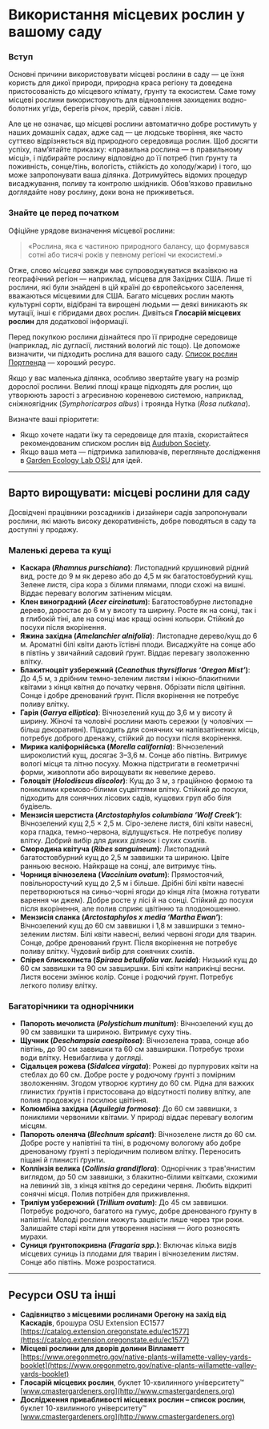 # Використання місцевих рослин у вашому саду

### Вступ

Основні причини використовувати місцеві рослини в саду — це їхня користь для дикої природи, природна краса регіону та доведена пристосованість до місцевого клімату, ґрунту та екосистем. Саме тому місцеві рослини використовують для відновлення захищених водно-болотних угідь, берегів річок, прерій, саван і лісів.

Але це не означає, що місцеві рослини автоматично добре ростимуть у наших домашніх садах, адже сад — це людське творіння, яке часто суттєво відрізняється від природного середовища рослин. Щоб досягти успіху, пам’ятайте приказку: «правильна рослина — в правильному місці», і підбирайте рослину відповідно до її потреб (тип ґрунту та поживність, сонце/тінь, вологість, стійкість до холоду/жари) і того, що може запропонувати ваша ділянка. Дотримуйтесь відомих процедур висаджування, поливу та контролю шкідників. Обов’язково правильно доглядайте нову рослину, доки вона не приживеться.

### Знайте це перед початком

Офіційне урядове визначення місцевої рослини:

> «Рослина, яка є частиною природного балансу, що формувався сотні або тисячі років у певному регіоні чи екосистемі.»

Отже, слово *місцева* завжди має супроводжуватися вказівкою на географічний регіон — наприклад, місцева для Західних США. Лише ті рослини, які були знайдені в цій країні до європейського заселення, вважаються місцевими для США. Багато місцевих рослин мають культурні сорти, відібрані та вирощені людьми — деякі виникають як мутації, інші є гібридами двох рослин. Дивіться **Глосарій місцевих рослин** для додаткової інформації.

Перед покупкою рослини дізнайтеся про її природне середовище (наприклад, ліс дугласії, листяний вологий ліс тощо). Це допоможе визначити, чи підходить рослина для вашого саду. [Список рослин Портленда](https://www.portlandoregon.gov/citycode/article/322280) — хороший ресурс.

Якщо у вас маленька ділянка, особливо звертайте увагу на розмір дорослої рослини. Великі площі краще підходять для рослин, що утворюють зарості з агресивною кореневою системою, наприклад, сніжноягідник (*Symphoricarpos albus*) і троянда Нутка (*Rosa nutkana*).

Визначте ваші пріоритети:

- Якщо хочете надати їжу та середовище для птахів, скористайтеся рекомендованим списком рослин від [Audubon Society](https://www.audubon.org/native-plants).
- Якщо ваша мета — підтримка запилювачів, перегляньте дослідження в [Garden Ecology Lab OSU](http://blogs.oregonstate.edu/gardenecologylab/) для ідей.

---

## Варто вирощувати: місцеві рослини для саду

Досвідчені працівники розсадників і дизайнери садів запропонували рослини, які мають високу декоративність, добре поводяться в саду та доступні у продажу.

### Маленькі дерева та кущі

- **Каскара (*Rhamnus purschiana*)**: Листопадний крушиновий рідний вид, росте до 9 м як дерево або до 4,5 м як багатостовбурний кущ. Зелене листя, сіра кора з білими плямами, плоди схожі на вишні. Віддає перевагу вологим затіненим місцям.
- **Клен виноградний (*Acer circinatum*)**: Багатостовбурне листопадне дерево, доростає до 6 м у висоту та ширину. Росте як на сонці, так і в глибокій тіні, але на сонці має кращі осінні кольори. Стійкий до посухи після вкорінення.
- **Яжина західна (*Amelanchier alnifolia*)**: Листопадне дерево/кущ до 6 м. Ароматні білі квіти дають їстівні плоди. Висаджуйте на сонце або в півтінь у звичайний садовий ґрунт. Віддає перевагу зволоженню влітку.
- **Блакитноцвіт узбережний (*Ceanothus thyrsiflorus ‘Oregon Mist’*)**: До 4,5 м, з дрібним темно-зеленим листям і ніжно-блакитними квітами з кінця квітня до початку червня. Обрізати після цвітіння. Сонце і добре дренований ґрунт. Після вкорінення не потребує поливу влітку.
- **Гарія (*Garrya elliptica*)**: Вічнозелений кущ до 3,6 м у висоту й ширину. Жіночі та чоловічі рослини мають сережки (у чоловічих — більш декоративні). Підходить для сонячних чи напівзатінених місць, потребує доброго дренажу, стійкий до посухи після вкорінення.
- **Мирика каліфорнійська (*Morella california*)**: Вічнозелений широколистий кущ, досягає 3–3,6 м. Сонце або півтінь. Витримує вологі місця та літню посуху. Можна підстригати в геометричні форми, живоплоти або вирощувати як невелике дерево.
- **Голоцвіт (*Holodiscus discolor*)**: Кущ до 3 м, з граційною формою та пониклими кремово-білими суцвіттями влітку. Стійкий до посухи, підходить для сонячних лісових садів, кущових груп або біля будівель.
- **Мензисія шерстиста (*Arctostaphylos columbiana ‘Wolf Creek’*)**: Вічнозелений кущ 2,5 × 2,5 м. Сіро-зелене листя, білі квіти навесні, кора гладка, темно-червона, відлущується. Не потребує поливу влітку. Добрий вибір для диких ділянок і сухих схилів.
- **Смородина квітуча (*Ribes sanguineum*)**: Листопадний багатостовбурний кущ до 2,5 м заввишки та шириною. Цвіте ранньою весною. Найкраще на сонці, але витримує тінь.
- **Чорниця вічнозелена (*Vaccinium ovatum*)**: Прямостоячий, повільноростучий кущ до 2,5 м і більше. Дрібні білі квіти навесні перетворюються на синьо-чорні ягоди до кінця літа (можна готувати варення чи джем). Добре росте у лісі й на сонці. Стійкий до посухи після вкорінення, але полив сприяє цвітінню та плодоношенню.
- **Мензисія сланка (*Arctostaphylos x media ‘Martha Ewan’*)**: Вічнозелений кущ до 60 см заввишки і 1,8 м завширшки з темно-зеленим листям. Білі квіти навесні, великі червоні ягоди для тварин. Сонце, добре дренований ґрунт. Після вкорінення не потребує поливу влітку. Чудовий вибір для сонячних схилів.
- **Спірея блисколиста (*Spiraea betulifolia var. lucida*)**: Низький кущ до 60 см заввишки та 90 см завширшки. Білі квіти наприкінці весни. Листя восени змінює колір. Сонце і родючий ґрунт. Потребує легкого поливу влітку.

### Багаторічники та однорічники

- **Папороть мечолиста (*Polystichum munitum*)**: Вічнозелений кущ до 90 см заввишки та шириною. Витримує суху тінь.
- **Щучник (*Deschampsia caespitosa*)**: Вічнозелена трава, сонце або півтінь, до 90 см заввишки та 60 см завширшки. Потребує трохи води влітку. Невибаглива у догляді.
- **Сідальцея рожева (*Sidalcea virgata*)**: Рожеві до пурпурових квіти на стеблах до 60 см. Добре росте у родючому ґрунті з помірним зволоженням. Згодом утворює куртину до 60 см. Рідна для важких глинистих ґрунтів і пристосована до відсутності поливу влітку, але полив продовжує і посилює цвітіння.
- **Колюмбіна західна (*Aquilegia formosa*)**: До 60 см заввишки, з пониклими червоними квітами. У природі віддає перевагу вологим місцям.
- **Папороть оленяча (*Blechnum spicant*)**: Вічнозелене листя до 60 см. Добре росте у напівтіні та тіні, в родючому вологому або добре дренованому ґрунті з періодичним поливом влітку. Переносить піщані й глинисті ґрунти.
- **Коллінзія велика (*Collinsia grandiflora*)**: Однорічник з трав'янистим виглядом, до 50 см заввишки, з блакитно-білими квітками, схожими на левиний зів, з кінця квітня до середини червня. Любить відкриті сонячні місця. Полив потрібен для приживлення.
- **Триліум узбережний (*Trillium ovatum*)**: До 45 см заввишки. Потребує родючого, багатого на гумус, добре дренованого ґрунту в напівтіні. Молоді рослини можуть зацвісти лише через три роки. Залишайте старі квіти для утворення насіння — його розносять мурахи.
- **Суниця ґрунтопокривна (*Fragaria spp.*)**: Включає кілька видів місцевих суниць із плодами для тварин і вічнозеленим листям. Сонце або півтінь. Може розростатися.

---

## Ресурси OSU та інші

- **Садівництво з місцевими рослинами Орегону на захід від Каскадів**, брошура OSU Extension EC1577  
  [https://catalog.extension.oregonstate.edu/ec1577](https://catalog.extension.oregonstate.edu/ec1577)
- **Місцеві рослини для дворів долини Вілламетт**  
  [https://www.oregonmetro.gov/native-plants-willamette-valley-yards-booklet](https://www.oregonmetro.gov/native-plants-willamette-valley-yards-booklet)
- **Глосарій місцевих рослин**, буклет 10-хвилинного університету™  
  [www.cmastergardeners.org](http://www.cmastergardeners.org)
- **Дослідження привабливості місцевих рослин – список рослин**, буклет 10-хвилинного університету™  
  [www.cmastergardeners.org](http://www.cmastergardeners.org)
